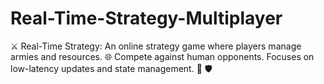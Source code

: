 # Real-Time-Strategy-Multiplayer
⚔️ Real-Time Strategy: An online strategy game where players manage armies and resources. 🌐 Compete against human opponents. Focuses on low-latency updates and state management. 🏰 🛡️
